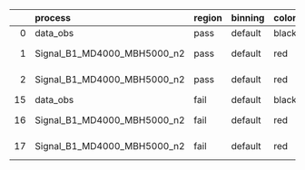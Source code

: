 |    | process                     | region   | binning   | color   | process_type   |   scale | variation   | source_filename                                                      | source_histname   | alias                       | title     |   combine_idx |     lnN |   shapes | syst_type   |   direction |   variation_alias |
|---:|:----------------------------|:---------|:----------|:--------|:---------------|--------:|:------------|:---------------------------------------------------------------------|:------------------|:----------------------------|:----------|--------------:|--------:|---------:|:------------|------------:|------------------:|
|  0 | data_obs                    | pass     | default   | black   | DATA           |       1 | nominal     | ./histograms_for_2DAlphabet_v12//BH_Data.root                        | hpass             | Data                        | Data      |           nan | nan     |      nan | nan         |         nan |               nan |
|  1 | Signal_B1_MD4000_MBH5000_n2 | pass     | default   | red     | SIGNAL         |       1 | lumi        | ./histograms_for_2DAlphabet_v12//BH_Signal_B1_MD4000_MBH5000_n2.root | hpass             | Signal_B1_MD4000_MBH5000_n2 | BH signal |           nan |   1.016 |      nan | lnN         |         nan |               nan |
|  2 | Signal_B1_MD4000_MBH5000_n2 | pass     | default   | red     | SIGNAL         |       1 | nominal     | ./histograms_for_2DAlphabet_v12//BH_Signal_B1_MD4000_MBH5000_n2.root | hpass             | Signal_B1_MD4000_MBH5000_n2 | BH signal |           nan | nan     |      nan | nan         |         nan |               nan |
| 15 | data_obs                    | fail     | default   | black   | DATA           |       1 | nominal     | ./histograms_for_2DAlphabet_v12//BH_Data.root                        | hfail             | Data                        | Data      |           nan | nan     |      nan | nan         |         nan |               nan |
| 16 | Signal_B1_MD4000_MBH5000_n2 | fail     | default   | red     | SIGNAL         |       1 | lumi        | ./histograms_for_2DAlphabet_v12//BH_Signal_B1_MD4000_MBH5000_n2.root | hfail             | Signal_B1_MD4000_MBH5000_n2 | BH signal |           nan |   1.016 |      nan | lnN         |         nan |               nan |
| 17 | Signal_B1_MD4000_MBH5000_n2 | fail     | default   | red     | SIGNAL         |       1 | nominal     | ./histograms_for_2DAlphabet_v12//BH_Signal_B1_MD4000_MBH5000_n2.root | hfail             | Signal_B1_MD4000_MBH5000_n2 | BH signal |           nan | nan     |      nan | nan         |         nan |               nan |